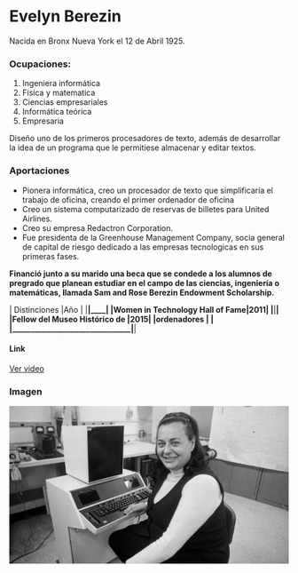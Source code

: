 # Evelyn Berezin
Nacida en Bronx Nueva York el 12 de Abril  1925.

### Ocupaciones:
1. Ingeniera informática
2. Fisíca y matematica
3. Ciencias empresariales 
4. Informática teórica
5. Empresaria 

Diseño uno de los primeros procesadores de texto, además de desarrollar la idea de un programa que le permitiese almacenar y editar textos.

### Aportaciones
- Pionera informática, creo un procesador de texto que simplificaría el trabajo de oficina, creando el primer ordenador de oficina
- Creo un sistema computarizado de reservas de billetes para United Airlines.
- Creo su empresa Redactron Corporation.
- Fue presidenta de la Greenhouse Management Company, socia general de capital de riesgo dedicado a las empresas tecnologicas en sus primeras fases.

**Financió junto a su marido una beca que se condede a los alumnos de pregrado que planean estudiar en el campo de las ciencias, ingeniería o matemáticas, llamada Sam and Rose Berezin Endowment Scholarship.**


|        Distinciones            |Año |
|________________________________|____|
|Women in Technology Hall of Fame|2011|
|________________________________|____|
|Fellow del Museo Histórico de   |2015|
|ordenadores                     |    |
|________________________________|____|

#### Link
[Ver video](https://www.youtube.com/watch?v=zuHRc0JKaC4)

### Imagen
![alt text](https://github.com/angelesrey/superheroinas/blob/main/evelynB.jpg "Evelyn junto a su invento")